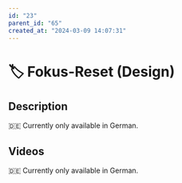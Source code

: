 ```yaml
---
id: "23"
parent_id: "65"
created_at: "2024-03-09 14:07:31"
---
```


# 🏷️ Fokus-Reset (Design)

## Description

🇩🇪 Currently only available in German.

## Videos

🇩🇪 Currently only available in German.
